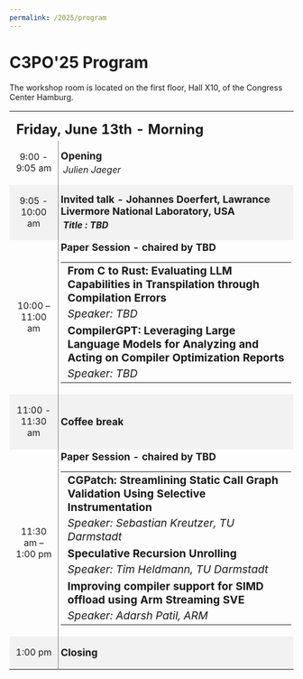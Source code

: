 ```yaml
---
permalink: /2025/program
---
```


<script type="text/javascript" src="/assets/js/timeconvert.js"></script>


<p></p>
<p></p>

# C3PO'25 Program

<!-- (in construction) -->


<p></p>
The workshop room is located on the first floor, Hall X10, of the Congress Center Hamburg.


<div class="row mt-xs-0 mt-sm-0 mt-md-1 mt-lg-2 mt-xl-2 mb-xs-2 mb-sm-2">
<div class="col-xs-12 col-sm-12 col-md-12 col-lg-12 col-xl-10 offset-xl-1">
<div class="row">

<div class="col-xs-12 col-sm-12 col-md-12 col-lg-10 offset-lg-1 col-xl-10 offset-xl-1">
 <p> </p>
 <table class="program" style="border:0px;"><tbody>
      <tr style="height:15px">
        <td colspan="3"></td>
      </tr>
 <tr style="font-weight:bold;font-size:1.5em">
        <td colspan="4">Friday, June 13th - Morning</td>
 </tr>
 <tr style="height:40px">
 <td style="border-right:1px solid gray;text-align:center;width:120px">
  <p>9:00 - 9:05 am</p>
 </td>
 <td style="padding-left:4px;padding-right:4px;width:900px">
  <div style="font-weight:bold;font-size:1.10em">Opening</div>
 <div style="padding-top:4px;padding-left:4px;font-size:1em;font-style:italic">Julien Jaeger</div>
 </td>
</tr>
      <tr style="height:40px;background-color: #f2f2f2">
        <td style="border-right:1px solid gray;text-align:center;width:120px">
          <p>9:05 - 10:00 am</p>
        </td>
        <td style="padding-left:4px;padding-right:4px;width:720px" colspan="4">
          <div style="font-weight:bold;font-size:1.10em">Invited talk - Johannes Doerfert, Lawrance Livermore National Laboratory, USA</div>
	  <div style="padding-top:4px;padding-left:4px;font-size:1em;font-style:italic;font-weight:bold">Title : TBD</div>
<!--          <div style="padding-top:4px;padding-left:4px;font-size:1em;font-style:italic">MLIR is a novel compiler technology that permits to take control of the compiler IR in an easy and flexible way: the Multi-Level Intermediate Representation can mix various IRs to (1) represent
 your input program and (2) control the compiler code generation, at a small development cost. MLIR outputs LLVM IR that can be adapted to the architectural needs for better performance, without having to write complex LLVM passes and insert them into the pass manager.
 This talk will relate our experience with MLIR in the MICROCARD European project (microcard.eu), to optimize a code of a real-life application: the electrophysiology kernels from the openCARP cardiac simulator (opencarp.org). The ionic currents crossing the membranes of the heart cells are described using mathematical modelizations written in a domain specific language (DSL). These DSL programs were originally converted into C code by a python script, and compiled by a standard compiler. We modified this script to generate MLIR code, and generate both very efficient parallel and vector CPU codes, and GPU codes (CUDA for Nvidia and ROCm for AMD GPUs). I will present the MLIR dialects that we used for this, the MLIR transformation passes, and the performance results of our optimized code.</div>
-->
        </td>
      </tr>
<tr style="height:40px">
        <td style="border-right:1px solid gray;text-align:center;width:120px">
          <p>10:00 – 11:00 am</p>
        </td>
        <td style="padding-left:4px;padding-right:4px;width:720px" colspan="4">
          <div style="font-weight:bold;font-size:1.10em">Paper Session - chaired by TBD</div>
          <table style="border:0px; width:100%"><tbody>
            <tr>
              <td>
                <div style="font-weight:bold;padding-left:4px;font-size:1.20em">From C to Rust: Evaluating LLM Capabilities in Transpilation through Compilation Errors</div>
                <div style="padding-top:4px;padding-left:4px;font-size:1.20em;font-style:italic">Speaker: TBD</div>
              </td>
            </tr>
            <tr>
              <td>
                <div style="font-weight:bold;padding-left:4px;font-size:1.20em">CompilerGPT: Leveraging Large Language Models for Analyzing and Acting on Compiler Optimization Reports</div>
                <div style="padding-top:4px;padding-left:4px;font-size:1.20em;font-style:italic">Speaker: TBD</div>
              </td>
            </tr>
	</tbody></table>
        </td>
      </tr>
      <tr style="height:40px;background-color: #f2f2f2">
        <td style="border-right:1px solid gray;text-align:center;width:120px">
          <p>11:00 - 11:30 am</p>
        </td>
        <td style="padding-left:4px;padding-right:4px;width:720px" colspan="4">
          <div style="font-weight:bold;font-size:1.10em">Coffee break</div>
        </td>
      </tr>
<tr style="height:40px">
        <td style="border-right:1px solid gray;text-align:center;width:120px">
          <p>11:30 am – 1:00 pm</p>
        </td>
        <td style="padding-left:4px;padding-right:4px;width:720px" colspan="4">
          <div style="font-weight:bold;font-size:1.10em">Paper Session - chaired by TBD</div>
          <table style="border:0px; width:100%"><tbody>
            <tr>
              <td>
                <div style="font-weight:bold;padding-left:4px;font-size:1.20em">CGPatch: Streamlining Static Call Graph Validation Using Selective Instrumentation</div>
                <div style="padding-top:4px;padding-left:4px;font-size:1.20em;font-style:italic">Speaker: Sebastian Kreutzer, TU Darmstadt</div>
              </td>
            </tr>
            <tr>
              <td>
                <div style="font-weight:bold;padding-left:4px;font-size:1.20em">Speculative Recursion Unrolling</div>
                <div style="padding-top:4px;padding-left:4px;font-size:1.20em;font-style:italic">Speaker: Tim Heldmann, TU Darmstadt</div>
              </td>
            </tr>
            <tr>
              <td>
                <div style="font-weight:bold;padding-left:4px;font-size:1.20em">Improving compiler support for SIMD offload using Arm Streaming SVE</div>
                <div style="padding-top:4px;padding-left:4px;font-size:1.20em;font-style:italic">Speaker: Adarsh Patil, ARM</div>
              </td>
            </tr>
	</tbody></table>
        </td>
      </tr>
      <tr style="height:40px;background-color: #f2f2f2">
        <td style="border-right:1px solid gray;text-align:center;width:120px">
          <p>1:00 pm</p>
        </td>
        <td style="padding-left:4px;padding-right:4px;width:720px" colspan="4">
          <div style="font-weight:bold;font-size:1.10em">Closing</div>
        </td>
      </tr>
</tbody></table>
</div>
</div>
</div>


